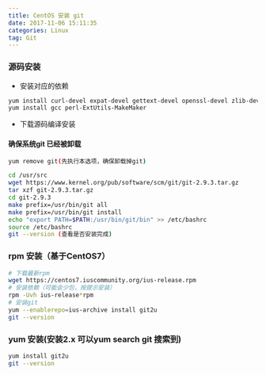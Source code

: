 ```yaml
---
title: CentOS 安装 git
date: 2017-11-06 15:11:35
categories: Linux
tag: Git
---
```


### 源码安装
- 安装对应的依赖
``` bash
yum install curl-devel expat-devel gettext-devel openssl-devel zlib-devel
yum install gcc perl-ExtUtils-MakeMaker
```
- 下载源码编译安装
#### 确保系统git 已经被卸载
``` bash
yum remove git(先执行本选项，确保卸载掉git)
```

``` bash
cd /usr/src
wget https://www.kernel.org/pub/software/scm/git/git-2.9.3.tar.gz
tar xzf git-2.9.3.tar.gz
cd git-2.9.3
make prefix=/usr/bin/git all
make prefix=/usr/bin/git install
echo "export PATH=$PATH:/usr/bin/git/bin" >> /etc/bashrc
source /etc/bashrc
git --version (查看是否安装完成)
```
### rpm 安装（基于CentOS7）

``` bash
# 下载最新rpm
wget https://centos7.iuscommunity.org/ius-release.rpm
# 安装依赖（可能会少包，按提示安装）
rpm -Uvh ius-release*rpm
# 安装git
yum --enablerepo=ius-archive install git2u
git --version
```
### yum 安装(安装2.x 可以yum search git 搜索到)
``` bash
yum install git2u
git --version
```
